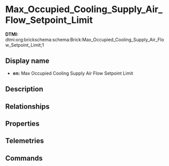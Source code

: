 # Max_Occupied_Cooling_Supply_Air_Flow_Setpoint_Limit
**DTMI:** dtmi:org:brickschema:schema:Brick:Max_Occupied_Cooling_Supply_Air_Flow_Setpoint_Limit;1
## Display name
- **en:** Max Occupied Cooling Supply Air Flow Setpoint Limit
## Description
## Relationships
## Properties
## Telemetries
## Commands
